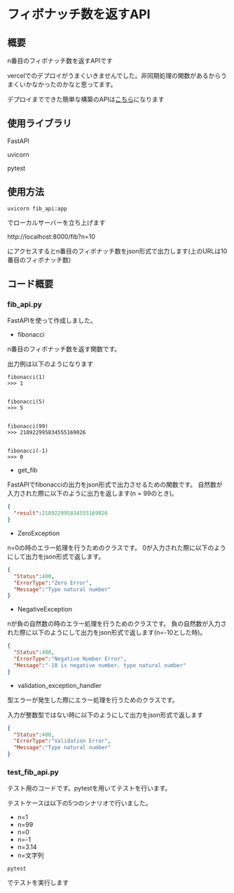 # フィボナッチ数を返すAPI

## 概要
n番目のフィボナッチ数を返すAPIです

vercelでのデプロイがうまくいきませんでした。非同期処理の関数があるからうまくいかなかったのかなと思ってます。

デプロイまでできた簡単な構築のAPIは[こちら][link-1]になります

[link-1]: https://github.com/KoMaTop10/fib_API_test

## 使用ライブラリ

FastAPI

uvicorn

pytest

## 使用方法

`uvicorn fib_api:app` 

でローカルサーバーを立ち上げます

http://localhost:8000/fib?n=10

にアクセスするとn番目のフィボナッチ数をjson形式で出力します(上のURLは10番目のフィボナッチ数)

## コード概要

### fib_api.py

FastAPIを使って作成しました。

- fibonacci

n番目のフィボナッチ数を返す関数です。

出力例は以下のようになります
  
```
fibonacci(1)
>>> 1


fibonacci(5)
>>> 5


fibonacci(99)
>>> 218922995834555169026


fibonacci(-1)
>>> 0
```

- get_fib

FastAPIでfibonacciの出力をjson形式で出力させるための関数です。
自然数が入力された際に以下のように出力を返します(n = 99のとき)。

```json
{
  "result":218922995834555169026
}
```


- ZeroException

n=0の時のエラー処理を行うためのクラスです。
0が入力された際に以下のようにして出力をjson形式で返します。

```json
{
  "Status":400,
  "ErrorType":"Zero Error",
  "Message":"Type natural number"
}
```

- NegativeException

nが負の自然数の時のエラー処理を行うためのクラスです。
負の自然数が入力された際に以下のようにして出力をjson形式で返します(n=-10とした時)。

```json
{
  "Status":400,
  "ErrorType":"Negative Number Error",
  "Message":"-10 is negative number. type natural number"
}
```


- validation_exception_handler

型エラーが発生した際にエラー処理を行うためのクラスです。

入力が整数型ではない時に以下のようにして出力をjson形式で返します

```json
{
  "Status":400,
  "ErrorType":"Validation Error",
  "Message":"Type natural number"
}
```

### test_fib_api.py
テスト用のコードです。pytestを用いてテストを行います。

テストケースは以下の5つのシナリオで行いました。

- n=1
- n=99
- n=0
- n=-1
- n=3.14
- n=文字列

`pytest`

でテストを実行します

